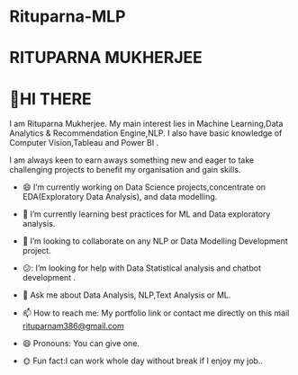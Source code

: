 # Rituparna-MLP

# RITUPARNA   MUKHERJEE
# :wave:HI THERE 


 I am Rituparna Mukherjee. My main interest lies in Machine Learning,Data Analytics & Recommendation Engine,NLP. I also have basic knowledge of Computer Vision,Tableau and Power BI . 

I am always keen to earn aways something new and eager to take challenging projects to benefit my organisation and gain skills.


* :smile: I’m currently working on Data Science projects,concentrate on EDA(Exploratory Data Analysis), and data modelling.


* :strawberry: I’m currently learning best practices for ML and Data exploratory analysis.


* :two_women_holding_hands: I’m looking to collaborate on any NLP or Data Modelling Development project.


* :confused:: I’m looking for help with  Data Statistical analysis and chatbot development .

* :speech_balloon: Ask me about Data Analysis, NLP,Text Analysis or ML.


* :mailbox: How to reach me: My portfolio link or contact me directly on this mail rituparnam386@gmail.com


* :smile: Pronouns: You can give one.


 * :sun_with_face: Fun fact:I can work whole day without break if I enjoy my job..

